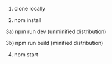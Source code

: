 1) clone locally

2) npm install

3a) npm run dev (unminified distribution)

3b) npm run build (minified distribution)

4) npm start
